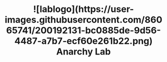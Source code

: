 <h1 align="center">
    ![lablogo](https://user-images.githubusercontent.com/86065741/200192131-bc0885de-9d56-4487-a7b7-ecf60e261b22.png)<br>
    Anarchy Lab
</h1>
